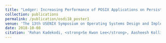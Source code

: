 ```yaml
---
title: "Ledger: Increasing Performance of POSIX Applications on Persistent Memory"
collection: publications
permalink: /publication/osdi18_poster1
venue: 'The 13th USENIX Symposium on Operating Systems Design and Implementation (OSDI 2018)'
date: 2018-10-08
citation: 'Rohan Kadekodi, <strong>Se Kwon Lee</strong>, Aasheesh Kolli, and Vijay Chidambaram, Poster at <i>the 13th USENIX Symposium on Operating Systems Design and Implementation</i> (<strong>OSDI 2018</strong>).'
---
```

